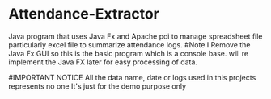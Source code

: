 # Attendance-Extractor
Java program that uses Java Fx and Apache poi to manage spreadsheet file particularly excel file to summarize attendance logs. 
#Note I Remove the Java Fx GUI so this is the basic program which is a console base. will re implement the Java FX later for easy processing of data.

#IMPORTANT NOTICE
All the data name, date or logs used in this projects represents no one It's just for the demo purpose only
